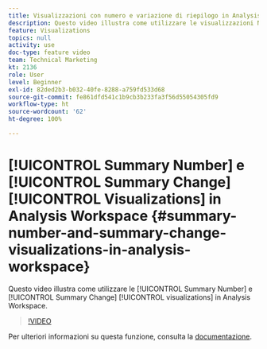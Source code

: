 ```yaml
---
title: Visualizzazioni con numero e variazione di riepilogo in Analysis Workspace
description: Questo video illustra come utilizzare le visualizzazioni Numero e Variazione di riepilogo in Analysis Workspace.
feature: Visualizations
topics: null
activity: use
doc-type: feature video
team: Technical Marketing
kt: 2136
role: User
level: Beginner
exl-id: 82ded2b3-b032-40fe-8288-a759fd533d68
source-git-commit: fe861dfd541c1b9cb3b233fa3f56d55054305fd9
workflow-type: ht
source-wordcount: '62'
ht-degree: 100%

---
```


# [!UICONTROL Summary Number] e [!UICONTROL Summary Change] [!UICONTROL Visualizations] in Analysis Workspace {#summary-number-and-summary-change-visualizations-in-analysis-workspace}

Questo video illustra come utilizzare le [!UICONTROL Summary Number] e [!UICONTROL Summary Change] [!UICONTROL visualizations] in Analysis Workspace.

>[!VIDEO](https://video.tv.adobe.com/v/23992/?quality=12)

Per ulteriori informazioni su questa funzione, consulta la [documentazione](https://experienceleague.adobe.com/docs/analytics/analyze/analysis-workspace/visualizations/summary-number-change.html?lang=it).
